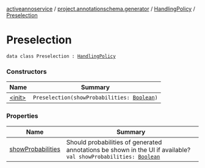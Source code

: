 [activeannoservice](../../../index.md) / [project.annotationschema.generator](../../index.md) / [HandlingPolicy](../index.md) / [Preselection](./index.md)

# Preselection

`data class Preselection : `[`HandlingPolicy`](../index.md)

### Constructors

| Name | Summary |
|---|---|
| [&lt;init&gt;](-init-.md) | `Preselection(showProbabilities: `[`Boolean`](https://kotlinlang.org/api/latest/jvm/stdlib/kotlin/-boolean/index.html)`)` |

### Properties

| Name | Summary |
|---|---|
| [showProbabilities](show-probabilities.md) | Should probabilities of generated annotations be shown in the UI if available?`val showProbabilities: `[`Boolean`](https://kotlinlang.org/api/latest/jvm/stdlib/kotlin/-boolean/index.html) |
